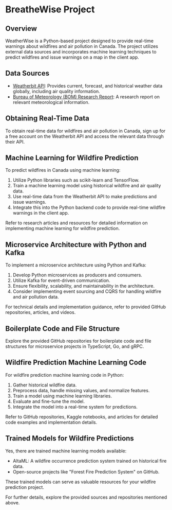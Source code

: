 # BreatheWise Project

## Overview
WeatherWise is a Python-based project designed to provide real-time warnings about wildfires and air pollution in Canada. The project utilizes external data sources and incorporates machine learning techniques to predict wildfires and issue warnings on a map in the client app.

## Data Sources
- [Weatherbit API](https://www.weatherbit.io): Provides current, forecast, and historical weather data globally, including air quality information.
- [Bureau of Meteorology (BOM) Research Report](http://www.bom.gov.au/research/publications/researchreports/BRR-042.pdf): A research report on relevant meteorological information.

## Obtaining Real-Time Data
To obtain real-time data for wildfires and air pollution in Canada, sign up for a free account on the Weatherbit API and access the relevant data through their API.

## Machine Learning for Wildfire Prediction
To predict wildfires in Canada using machine learning:
1. Utilize Python libraries such as scikit-learn and TensorFlow.
2. Train a machine learning model using historical wildfire and air quality data.
3. Use real-time data from the Weatherbit API to make predictions and issue warnings.
4. Integrate this into the Python backend code to provide real-time wildfire warnings in the client app.

Refer to research articles and resources for detailed information on implementing machine learning for wildfire prediction.

## Microservice Architecture with Python and Kafka
To implement a microservice architecture using Python and Kafka:
1. Develop Python microservices as producers and consumers.
2. Utilize Kafka for event-driven communication.
3. Ensure flexibility, scalability, and maintainability in the architecture.
4. Consider implementing event sourcing and CQRS for handling wildfire and air pollution data.

For technical details and implementation guidance, refer to provided GitHub repositories, articles, and videos.

## Boilerplate Code and File Structure
Explore the provided GitHub repositories for boilerplate code and file structures for microservice projects in TypeScript, Go, and gRPC.

## Wildfire Prediction Machine Learning Code
For wildfire prediction machine learning code in Python:
1. Gather historical wildfire data.
2. Preprocess data, handle missing values, and normalize features.
3. Train a model using machine learning libraries.
4. Evaluate and fine-tune the model.
5. Integrate the model into a real-time system for predictions.

Refer to GitHub repositories, Kaggle notebooks, and articles for detailed code examples and implementation details.

## Trained Models for Wildfire Predictions
Yes, there are trained machine learning models available:
- AltaML: A wildfire occurrence prediction system trained on historical fire data.
- Open-source projects like "Forest Fire Prediction System" on GitHub.

These trained models can serve as valuable resources for your wildfire prediction project.

For further details, explore the provided sources and repositories mentioned above.
